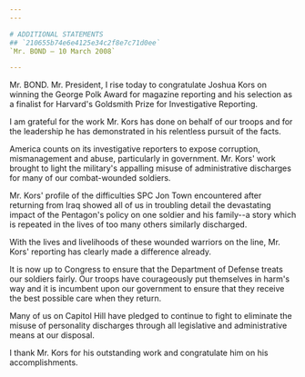 ```yaml
---
---

# ADDITIONAL STATEMENTS
## `210655b74e6e4125e34c2f8e7c71d0ee`
`Mr. BOND — 10 March 2008`

---
```


 Mr. BOND. Mr. President, I rise today to congratulate Joshua 
Kors on winning the George Polk Award for magazine reporting and his 
selection as a finalist for Harvard's Goldsmith Prize for Investigative 
Reporting.

I am grateful for the work Mr. Kors has done on behalf of our troops 
and for the leadership he has demonstrated in his relentless pursuit of 
the facts.

America counts on its investigative reporters to expose corruption, 
mismanagement and abuse, particularly in government. Mr. Kors' work 
brought to light the military's appalling misuse of administrative 
discharges for many of our combat-wounded soldiers.

Mr. Kors' profile of the difficulties SPC Jon Town encountered after 
returning from Iraq showed all of us in troubling detail the 
devastating impact of the Pentagon's policy on one soldier and his 
family--a story which is repeated in the lives of too many others 
similarly discharged.

With the lives and livelihoods of these wounded warriors on the line, 
Mr. Kors' reporting has clearly made a difference already.

It is now up to Congress to ensure that the Department of Defense 
treats our soldiers fairly. Our troops have courageously put themselves 
in harm's way and it is incumbent upon our government to ensure that 
they receive the best possible care when they return.

Many of us on Capitol Hill have pledged to continue to fight to 
eliminate the misuse of personality discharges through all legislative 
and administrative means at our disposal.

I thank Mr. Kors for his outstanding work and congratulate him on his 
accomplishments.

